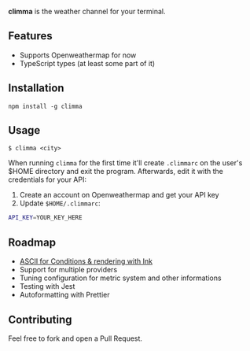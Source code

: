
**climma** is the weather channel for your terminal.

## Features

- Supports Openweathermap for now
- TypeScript types (at least some part of it)

## Installation

`npm install -g climma`

## Usage

`$ climma <city>`

When running `climma` for the first time it'll create `.climmarc` on the user's $HOME directory and exit the program.
Afterwards, edit it with the credentials for your API:

1. Create an account on Openweathermap and get your API key
2. Update `$HOME/.climmarc`:

```bash
API_KEY=YOUR_KEY_HERE
```

## Roadmap

- [ASCII for Conditions & rendering with Ink](https://github.com/schweller/climma/tree/render-with-ink)  
- Support for multiple providers
- Tuning configuration for metric system and other informations
- Testing with Jest
- Autoformatting with Prettier

## Contributing

Feel free to fork and open a Pull Request.
